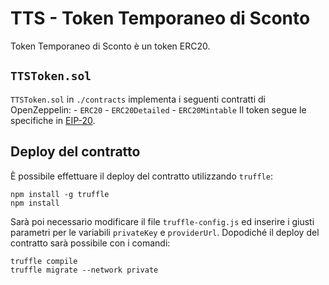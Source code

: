 # TTS - Token Temporaneo di Sconto

Token Temporaneo di Sconto è un token ERC20.

## `TTSToken.sol`
`TTSToken.sol` in `./contracts` implementa i seguenti contratti di OpenZeppelin:
    - `ERC20`
    - `ERC20Detailed`
    - `ERC20Mintable`
Il token segue le specifiche in [EIP-20](https://github.com/ethereum/EIPs/blob/master/EIPS/eip-20.md).
## Deploy del contratto
È possibile effettuare il deploy del contratto utilizzando `truffle`:

```
npm install -g truffle
npm install 
```

Sarà poi necessario modificare il file `truffle-config.js` ed inserire i giusti parametri per le variabili `privateKey` e `providerUrl`. Dopodiché il deploy del contratto sarà possibile con i comandi:

```
truffle compile
truffle migrate --network private
```

